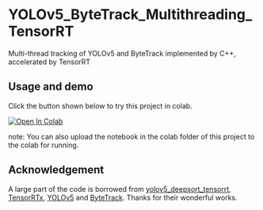# YOLOv5_ByteTrack_Multithreading_TensorRT
 Multi-thread tracking of YOLOv5 and ByteTrack implemented by C++, accelerated by TensorRT

## Usage and demo

Click the button shown below to try this project in colab.

[![Open In Colab](https://colab.research.google.com/assets/colab-badge.svg)](https://colab.research.google.com/github/xieincz/YOLOv5_ByteTrack_Multithreading_TensorRT/blob/main/colab/YOLOv5_ByteTrack_Multithreading_TensorRT.ipynb)

note: You can also upload the notebook in the colab folder of this project to the colab for running.

## Acknowledgement

A large part of the code is borrowed from [yolov5_deepsort_tensorrt](https://github.com/cong/yolov5_deepsort_tensorrt), [TensorRTx](https://github.com/wang-xinyu/tensorrtx), [YOLOv5](https://github.com/ultralytics/yolov5) and [ByteTrack](https://github.com/ifzhang/ByteTrack). Thanks for their wonderful works.

